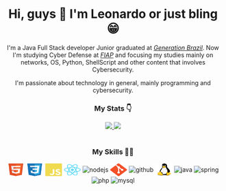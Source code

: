 <div>
  <h1 align="center">Hi, guys 🖖 I'm Leonardo or just bling 😁</h1>
  <p align="center">I'm a Java Full Stack developer Junior graduated at <a href="https://brazil.generation.org/"><i>Generation Brazil</i></a>. Now I'm studying Cyber Defense at <a href="https://www.fiap.com.br/"><i>FIAP</i></a> and focusing my studies mainly on networks, OS, Python, ShellScript and other content that involves Cybersecurity.</p>
  <p align="center">I'm passionate about technology in general, mainly programming and cybersecurity.</p>
</div>

<div align="center">
  <h3 align="center">My Stats 👇</h2>
  <a href="https://github.com/1r4mos">
    <img height="150em" src="https://github-readme-stats.vercel.app/api?username=1r4mos&hide=issues&include_all_commits=1&title_color=CB0E1D&layout=compact&border_color=BD3C46&text_color=BD3C46&icon_color=CB0E1D&show_icons=true&bg_color=DEG,000000,000000,5A0202"/>
    <img height="150em" src="https://github-readme-stats.vercel.app/api/top-langs/?username=1r4mos&hide=css&layout=compact&bg_color=DEG,000000,000000,5A0202&text_color=BD3C46&title_color=CB0E1D&border_color=BD3C46"/>
  </a>
</div>

<div align="center" valign="top"><br>
  <h3 align="center">My Skills 👨‍🎨</h3>
  <img align="center" alt="HTML" height="30" width="40" src="https://raw.githubusercontent.com/devicons/devicon/master/icons/html5/html5-original.svg">
  <img align="center" alt="CSS" height="30" width="40" src="https://raw.githubusercontent.com/devicons/devicon/master/icons/css3/css3-original.svg">
  <img align="center" alt="Js" height="30" width="40" src="https://raw.githubusercontent.com/devicons/devicon/master/icons/javascript/javascript-plain.svg">
  <img align="center" alt="React" height="30" width="40" src="https://raw.githubusercontent.com/devicons/devicon/master/icons/react/react-original.svg">
  <img align="center" alt="nodejs" height="30" width="40" src="https://cdn.worldvectorlogo.com/logos/nodejs-icon.svg">
  <img align="center" alt="git" height="30" width="40" src="https://raw.githubusercontent.com/devicons/devicon/master/icons/git/git-original.svg">
  <img align="center" alt="github" height="35" width="35" src="https://cdn.jsdelivr.net/gh/devicons/devicon/icons/github/github-original.svg">
  <img align="center" alt="linux" height="30" width="40" src="https://raw.githubusercontent.com/devicons/devicon/master/icons/linux/linux-original.svg">
  <img align="center" alt="java" height="30" width="40" src="https://cdn.jsdelivr.net/gh/devicons/devicon/icons/java/java-original.svg" />
  <img align="center" alt="spring" height="30" width="40" src="https://cdn.jsdelivr.net/gh/devicons/devicon/icons/spring/spring-original.svg" />
  <img align="center" alt="php" height="30" width="40" src="https://cdn.jsdelivr.net/gh/devicons/devicon/icons/php/php-original.svg" />
  <img align="center" alt="mysql" height="30" width="40" src="https://cdn.jsdelivr.net/gh/devicons/devicon/icons/mysql/mysql-original.svg" />                    
</div><br>
<!---
1r4mos/1r4mos is a ✨ special ✨ repository because its `README.md` (this file) appears on your GitHub profile.
You can click the Preview link to take a look at your changes.
--->
